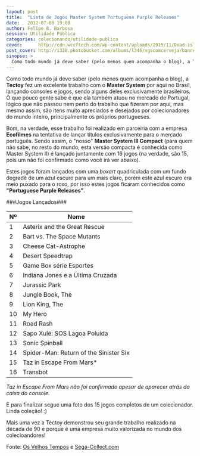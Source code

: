 ```yaml
---
layout: post
title:  "Lista de Jogos Master System Portuguese Purple Releases"
date:   2012-07-08 19:00
author: Felipe B. Barbosa
session: Utilidade Pública
categories: colecionando/utilidade-publica
cover:      http://cdn.wccftech.com/wp-content/uploads/2015/11/Dead-island-cover.png
post_cover: http://i328.photobucket.com/albums/l346/vgscomcerveja/banner3_1_zpsplzx2idj.jpg
sinopse: >
  Como todo mundo já deve saber (pelo menos quem acompanha o blog), a Tectoy fez um excelente trabalho com o Master System por aqui no Brasil, lançando consoles e jogos, sendo alguns deles exclusivamente brasileiros. O que pouco gente sabe é que ela também atuou no mercado de Portugal, lógico que não passou nem perto do trabalho que fizeram por aqui, mas mesmo assim, são itens muito apreciados e desejados por colecionadores do mundo inteiro, principalmente os próprios portugueses.
---
```

Como todo mundo já deve saber (pelo menos quem acompanha o blog), a **Tectoy** fez um excelente trabalho com o **Master System** por aqui no Brasil, lançando consoles e jogos, sendo alguns deles exclusivamente brasileiros. O que pouco gente sabe é que ela também atuou no mercado de Portugal, lógico que não passou nem perto do trabalho que fizeram por aqui, mas mesmo assim, são itens muito apreciados e desejados por colecionadores do mundo inteiro, principalmente os próprios portugueses.

Bom, na verdade, esse trabalho foi realizado em parceiria com a empresa **Ecofilmes** na tentativa de lançar títulos exclusivamente para o mercado português. Sendo assim, o "nosso" **Master System III Compact** (para quem não sabe, no resto do mundo, esta versão compacta é conhecida como Master System II) é lançado juntamente com 16 jogos (na verdade, são 15, pois um não foi confirmado como você irá ver abaixo).

Estes jogos foram lançados com uma *boxart* quadriculada com um fundo degradê de um azul escuro para um mais claro, porém este azul escuro era meio puxado para o roxo, por isso estes jogos ficaram conhecidos como **"Portuguese Purple Releases"**.

###Jogos Lançados###

| Nº  | Nome                                            |
| --- | ----------------------------------------------- |
| 1   | Asterix and the Great Rescue                    |
| 2   | Bart vs. The Space Mutants                      |
| 3   | Cheese Cat-Astrophe                             |
| 4   | Desert Speedtrap                                |
| 5   | Game Box série Esportes                         |
| 6   | Indiana Jones e a Última Cruzada                |
| 7   | Jurassic Park                                   |
| 8   | Jungle Book, The                                |
| 9   | Lion King, The                                  |
| 10  | My Hero                                         |
| 11  | Road Rash                                       |
| 12  | Sapo Xulé: SOS Lagoa Poluída                    |
| 13  | Sonic Spinball                                  |
| 14  | Spider-Man: Return of the Sinister Six          |
| 15  | Taz in Escape From Mars*                        |
| 16  | Transbot                                        |

*Taz in Escape From Mars não foi confirmado apesar de aparecer atrás da caixa do console.*

E para finalizar segue uma foto dos 15 jogos completos de um colecionador. Linda coleção! :)

Mais uma vez a Tectoy demonstrou seu grande trabalho realizado na década de 90 e porque é uma empresa muito valorizada no mundo dos colecioandores!

Fonte: [Os Velhos Tempos](http://osvelhostempos.blogspot.com.br/2011/10/normal-0-false-false-false-en-us-x-none.html) e [Sega-Collect.com](http://segacollect.blogspot.com.br/2008/09/portuguese-purple-releases.html)
